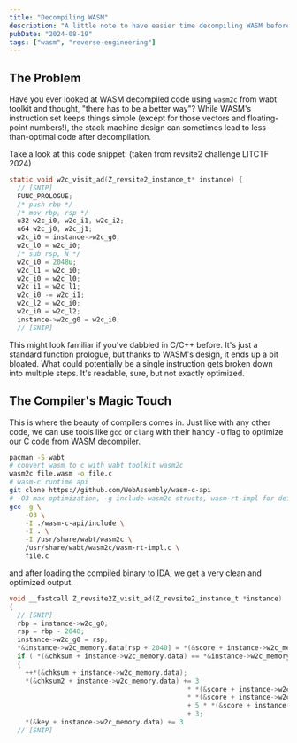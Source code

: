 ```yaml
---
title: "Decompiling WASM"
description: "A little note to have easier time decompiling WASM before directly reading WASM very simple instruction sets."
pubDate: "2024-08-19"
tags: ["wasm", "reverse-engineering"]
---
```


## The Problem

Have you ever looked at WASM decompiled code using `wasm2c` from wabt toolkit and thought, "there has to be a better way"?
While WASM's instruction set keeps things simple (except for those vectors and floating-point numbers!),
the stack machine design can sometimes lead to less-than-optimal code after decompilation.

Take a look at this code snippet: (taken from revsite2 challenge LITCTF 2024)

```c
static void w2c_visit_ad(Z_revsite2_instance_t* instance) {
  // [SNIP]
  FUNC_PROLOGUE;
  /* push rbp */
  /* mov rbp, rsp */
  u32 w2c_i0, w2c_i1, w2c_i2;
  u64 w2c_j0, w2c_j1;
  w2c_i0 = instance->w2c_g0;
  w2c_l0 = w2c_i0;
  /* sub rsp, N */
  w2c_i0 = 2048u;
  w2c_l1 = w2c_i0;
  w2c_i0 = w2c_l0;
  w2c_i1 = w2c_l1;
  w2c_i0 -= w2c_i1;
  w2c_l2 = w2c_i0;
  w2c_i0 = w2c_l2;
  instance->w2c_g0 = w2c_i0;
  // [SNIP]
```

This might look familiar if you've dabbled in C/C++ before. It's just a standard function prologue, but thanks to WASM's design,
it ends up a bit bloated. What could potentially be a single instruction gets broken down into multiple steps.
It's readable, sure, but not exactly optimized.

## The Compiler's Magic Touch

This is where the beauty of compilers comes in. Just like with any other code,
we can use tools like `gcc` or `clang` with their handy `-O` flag to optimize our C code from WASM decompiler.

```sh
pacman -S wabt
# convert wasm to c with wabt toolkit wasm2c
wasm2c file.wasm -o file.c
# wasm-c runtime api
git clone https://github.com/WebAssembly/wasm-c-api
# -O3 max optimization, -g include wasm2c structs, wasm-rt-impl for default wasm runtime implementations
gcc -g \
    -O3 \
    -I ./wasm-c-api/include \
    -I . \
    -I /usr/share/wabt/wasm2c \
    /usr/share/wabt/wasm2c/wasm-rt-impl.c \
    file.c
```

and after loading the compiled binary to IDA, we get a very clean and optimized output.

```c
void __fastcall Z_revsite2Z_visit_ad(Z_revsite2_instance_t *instance)
{
  // [SNIP]
  rbp = instance->w2c_g0;
  rsp = rbp - 2048;
  instance->w2c_g0 = rsp;
  *&instance->w2c_memory.data[rsp + 2040] = *(&score + instance->w2c_memory.data) + 123456789;
  if ( *(&chksum + instance->w2c_memory.data) == *&instance->w2c_memory.data[rsp + 2040] )
  {
    ++*(&chksum + instance->w2c_memory.data);
    *(&chksum2 + instance->w2c_memory.data) += 3
                                             * *(&score + instance->w2c_memory.data)
                                             * *(&score + instance->w2c_memory.data)
                                             + 5 * *(&score + instance->w2c_memory.data)
                                             + 3;
    *(&key + instance->w2c_memory.data) += 3
  // [SNIP]
```
